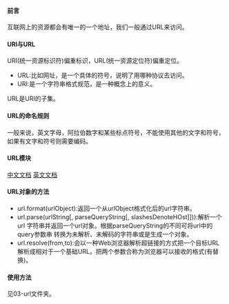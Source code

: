 #### 前言
互联网上的资源都会有唯一的一个地址，我们一般通过URL来访问。
#### URI与URL
URI(统一资源标识符)偏重标识，URL(统一资源定位符)偏重定位。
- URL:比如网址，是一个具体的符号，说明了用哪种协议去访问。
- URI:是一个字符串格式规范，是一种概念上的意义。

URL是URI的子集。
#### URL的命名规则
一般来说，英文字母，阿拉伯数字和某些标点符号，不能使用其他的文字和符号，
如果有文字和符号则需要编码。
#### URL模块
[中文文档](http://nodejs.cn/api/url.html)
[英文文档](https://nodejs.org/dist/latest-v6.x/docs/api/url.html)
#### URL对象的方法
- url.format(urlObject):返回一个从urlObject格式化后的url字符串。
- url.parse(urlString[, parseQueryString[, slashesDenoteHOst]])):解析一个url
字符串并返回一个url对象。根据parseQueryString的不同可将url中的query参数串
转换为未解析、未解码的字符串或是生成一个对象。
- url.resolve(from,to):会以一种Web浏览器解析超链接的方式把一个目标URL
解析成相对于一个基础URL。把两个参数合称为浏览器可以接收的格式(有替换)。
#### 使用方法
见03-url文件夹。
